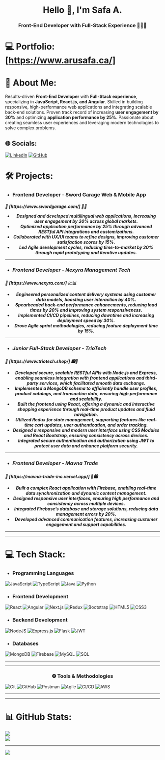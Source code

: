 <h1 align="center">Hello 👋, I'm Safa A.</h1>
<h3 align="center">Front-End Developer with Full-Stack Experience 👨🏻‍💻</h3>

# 💻 Portfolio: [https://www.arusafa.ca/]

# 💫 About Me:

Results-driven **Front-End Developer** with **Full-Stack experience**, specializing in **JavaScript, React.js, and Angular**. Skilled in building responsive, high-performance web applications and integrating scalable back-end solutions. Proven track record of increasing **user engagement by 30%** and optimizing **application performance by 25%**. Passionate about creating seamless user experiences and leveraging modern technologies to solve complex problems.

## 🌐 Socials:

[![LinkedIn](https://img.shields.io/badge/LinkedIn-%230077B5.svg?logo=linkedin&logoColor=white)](https://linkedin.com/in/safaaru) 
[![GitHub](https://img.shields.io/badge/GitHub-%23121011.svg?logo=github&logoColor=white)](https://github.com/arusafa)

# 🛠️ Projects:

- <h3>Frontend Developer - Sword Garage Web & Mobile App</h3>
<h5>🔗 [https://www.swordgarage.com/] 🚗📱
<ul>
    <li align="center">Designed and developed multilingual web applications, increasing user engagement by 30% across global markets.</li>
    <li align="center">Optimized application performance by 25% through advanced RESTful API integrations and customizations.</li>
    <li align="center">Collaborated with UX/UI teams to refine designs, improving customer satisfaction scores by 15%.</li>
    <li align="center">Led Agile development cycles, reducing time-to-market by 20% through rapid prototyping and iterative updates.</li>
</ul>
    <hr></hr>
 
- <h3>Frontend Developer - Nexyra Management Tech</h3>
<h5>🔗 [https://www.nexyra.com/] 📈📊
<ul>
    <li align="center">Engineered personalized content delivery systems using customer data models, boosting user interaction by 40%.</li> 
    <li align="center">Spearheaded back-end performance enhancements, reducing load times by 20% and improving system responsiveness.</li>
    <li align="center">Implemented CI/CD pipelines, reducing downtime and increasing deployment speed by 30%.</li>
    <li align="center">Drove Agile sprint methodologies, reducing feature deployment time by 15%.</li>
</ul>
    <hr></hr>

- <h3>Junior Full-Stack Developer - TrioTech</h3>
<h5>🔗 [https://www.triotech.shop/] 🛍️🛒
<ul>
    <li align="center">Developed secure, scalable RESTful APIs with Node.js and Express, enabling seamless integration with frontend applications and third-party services, which facilitated smooth data exchange.</li>
    <li align="center">Implemented a MongoDB schema to efficiently handle user profiles, product catalogs, and transaction data, ensuring high performance and scalability.</li>
    <li align="center">Built the frontend using React, offering a dynamic and interactive shopping experience through real-time product updates and fluid navigation.</li>
    <li align="center">Utilized Redux for state management, supporting features like real-time cart updates, user authentication, and order tracking.</li>
    <li align="center">Designed a responsive and modern user interface using CSS Modules and React Bootstrap, ensuring consistency across devices.</li>
    <li align="center">Integrated secure authentication and authorization using JWT to protect user data and enhance platform security.</li>
</ul>
    <hr></hr>

- <h3>Frontend Developer - Mavna Trade</h3>
<h5>🔗 [https://mavna-trade-inc.vercel.app/] 🏪🛍️
<ul>
    <li align="center">Built a complex React application with Firebase, enabling real-time data synchronization and dynamic content management.</li>
    <li align="center">Designed responsive user interfaces, ensuring high performance and consistency across multiple devices.</li>
    <li align="center">Integrated Firebase’s database and storage solutions, reducing data management errors by 20%.</li>
    <li align="center">Developed advanced communication features, increasing customer engagement and support capabilities.</li>
</ul>
    <hr></hr>
    <hr></hr>

# 💻 Tech Stack:

* <h3 align="left">Programming Languages</h3>
<p align="left">

![JavaScript](https://img.shields.io/badge/javascript-%23323330.svg?style=for-the-badge&logo=javascript&logoColor=%23F7DF1E) ![TypeScript](https://img.shields.io/badge/typescript-%23007ACC.svg?style=for-the-badge&logo=typescript&logoColor=white) ![Java](https://img.shields.io/badge/java-%23ED8B00.svg?style=for-the-badge&logo=openjdk&logoColor=white) ![Python](https://img.shields.io/badge/python-3670A0?style=for-the-badge&logo=python&logoColor=ffdd54) </p>

* <h3 align="left">Frontend Development</h3>
<p align="left">

![React](https://img.shields.io/badge/react-%2320232a.svg?style=for-the-badge&logo=react&logoColor=%2361DAFB) ![Angular](https://img.shields.io/badge/angular-%23E23237.svg?style=for-the-badge&logo=angular&logoColor=white) ![Next.js](https://img.shields.io/badge/Next-black?style=for-the-badge&logo=next.js&logoColor=white) ![Redux](https://img.shields.io/badge/redux-%23593d88.svg?style=for-the-badge&logo=redux&logoColor=white) ![Bootstrap](https://img.shields.io/badge/bootstrap-%238511FA.svg?style=for-the-badge&logo=bootstrap&logoColor=white) ![HTML5](https://img.shields.io/badge/html5-%23E34F26.svg?style=for-the-badge&logo=html5&logoColor=white) ![CSS3](https://img.shields.io/badge/css3-%231572B6.svg?style=for-the-badge&logo=css3&logoColor=white) </p>

* <h3 align="left">Backend Development</h3>
<p align="left"> 

![NodeJS](https://img.shields.io/badge/node.js-6DA55F?style=for-the-badge&logo=node.js&logoColor=white) ![Express.js](https://img.shields.io/badge/express.js-%23404d59.svg?style=for-the-badge&logo=express&logoColor=%2361DAFB) ![Flask](https://img.shields.io/badge/flask-%23000.svg?style=for-the-badge&logo=flask&logoColor=white) ![JWT](https://img.shields.io/badge/JWT-black?style=for-the-badge) </p>

* <h3 align="left">Databases</h3>
<p align="left"> 

![MongoDB](https://img.shields.io/badge/MongoDB-%234ea94b.svg?style=for-the-badge&logo=mongodb&logoColor=white) ![Firebase](https://img.shields.io/badge/firebase-%23039BE5.svg?style=for-the-badge&logo=firebase) ![MySQL](https://img.shields.io/badge/mysql-%2300000f.svg?style=for-the-badge&logo=mysql&logoColor=white) ![SQL](https://img.shields.io/badge/sql-%2307405e.svg?style=for-the-badge&logo=sqlite&logoColor=white) </p>

<hr></hr>
<hr></hr>

<h3 align="center">❂ Tools & Methodologies</h3>
<p align="center"> 

![Git](https://img.shields.io/badge/git-%23F05032.svg?style=for-the-badge&logo=git&logoColor=white) ![GitHub](https://img.shields.io/badge/github-%23121011.svg?style=for-the-badge&logo=github&logoColor=white) ![Postman](https://img.shields.io/badge/Postman-FF6C37?style=for-the-badge&logo=postman&logoColor=white) ![Agile](https://img.shields.io/badge/Agile-%23FF6C37.svg?style=for-the-badge&logo=agile&logoColor=white) ![CI/CD](https://img.shields.io/badge/CI/CD-%230077B5.svg?style=for-the-badge&logo=github-actions&logoColor=white) ![AWS](https://img.shields.io/badge/AWS-%23FF9900.svg?style=for-the-badge&logo=amazon-aws&logoColor=white) </p>

<hr></hr>
<hr></hr>

# 📊 GitHub Stats:

![](https://github-readme-streak-stats.herokuapp.com/?user=arusafa&theme=dark&hide_border=false)<br/>
![](https://github-readme-stats.vercel.app/api/top-langs/?username=arusafa&theme=dark&hide_border=false&include_all_commits=true&count_private=false&layout=compact)

---

[![](https://visitcount.itsvg.in/api?id=arusafa&icon=0&color=0)](https://visitcount.itsvg.in)

<!-- Proudly created with GPRM ( https://gprm.itsvg.in ) -->
